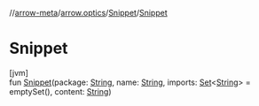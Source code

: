 //[arrow-meta](../../../index.md)/[arrow.optics](../index.md)/[Snippet](index.md)/[Snippet](-snippet.md)

# Snippet

[jvm]\
fun [Snippet](-snippet.md)(package: [String](https://kotlinlang.org/api/latest/jvm/stdlib/kotlin/-string/index.html), name: [String](https://kotlinlang.org/api/latest/jvm/stdlib/kotlin/-string/index.html), imports: [Set](https://kotlinlang.org/api/latest/jvm/stdlib/kotlin.collections/-set/index.html)&lt;[String](https://kotlinlang.org/api/latest/jvm/stdlib/kotlin/-string/index.html)&gt; = emptySet(), content: [String](https://kotlinlang.org/api/latest/jvm/stdlib/kotlin/-string/index.html))
